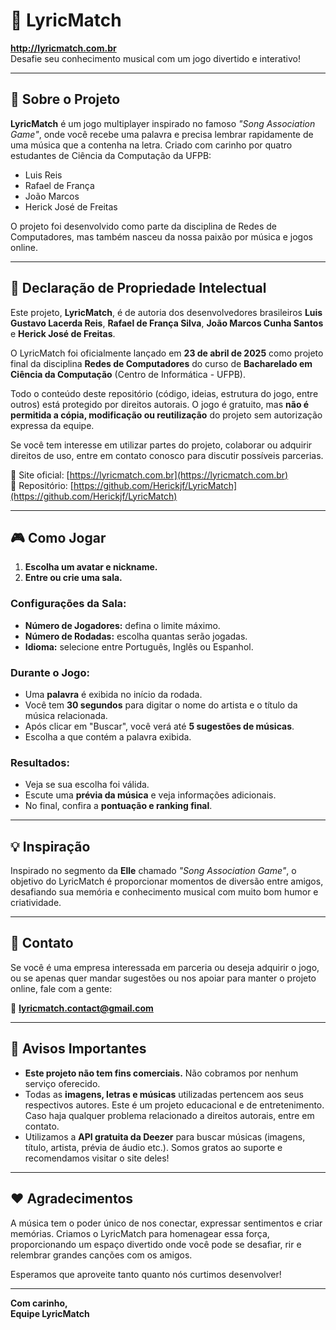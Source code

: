 # 🎵 LyricMatch

**http://lyricmatch.com.br**  
Desafie seu conhecimento musical com um jogo divertido e interativo!

---

## 📖 Sobre o Projeto

**LyricMatch** é um jogo multiplayer inspirado no famoso *"Song Association Game"*, onde você recebe uma palavra e precisa lembrar rapidamente de uma música que a contenha na letra. Criado com carinho por quatro estudantes de Ciência da Computação da UFPB:

- Luis Reis  
- Rafael de França  
- João Marcos  
- Herick José de Freitas  

O projeto foi desenvolvido como parte da disciplina de Redes de Computadores, mas também nasceu da nossa paixão por música e jogos online.

---

## 📄 Declaração de Propriedade Intelectual

Este projeto, **LyricMatch**, é de autoria dos desenvolvedores brasileiros **Luis Gustavo Lacerda Reis**, **Rafael de França Silva**, **João Marcos Cunha Santos** e **Herick José de Freitas**.

O LyricMatch foi oficialmente lançado em **23 de abril de 2025** como projeto final da disciplina **Redes de Computadores** do curso de **Bacharelado em Ciência da Computação** (Centro de Informática - UFPB).

Todo o conteúdo deste repositório (código, ideias, estrutura do jogo, entre outros) está protegido por direitos autorais. O jogo é gratuito, mas **não é permitida a cópia, modificação ou reutilização** do projeto sem autorização expressa da equipe.

Se você tem interesse em utilizar partes do projeto, colaborar ou adquirir direitos de uso, entre em contato conosco para discutir possíveis parcerias.

🔗 Site oficial: [https://lyricmatch.com.br](https://lyricmatch.com.br)  
🔗 Repositório: [https://github.com/Herickjf/LyricMatch](https://github.com/Herickjf/LyricMatch)

---

## 🎮 Como Jogar

1. **Escolha um avatar e nickname.**  
2. **Entre ou crie uma sala.**

### Configurações da Sala:

- **Número de Jogadores:** defina o limite máximo.  
- **Número de Rodadas:** escolha quantas serão jogadas.  
- **Idioma:** selecione entre Português, Inglês ou Espanhol.

### Durante o Jogo:

- Uma **palavra** é exibida no início da rodada.  
- Você tem **30 segundos** para digitar o nome do artista e o título da música relacionada.  
- Após clicar em "Buscar", você verá até **5 sugestões de músicas**.  
- Escolha a que contém a palavra exibida.

### Resultados:

- Veja se sua escolha foi válida.  
- Escute uma **prévia da música** e veja informações adicionais.  
- No final, confira a **pontuação e ranking final**.

---

## 💡 Inspiração

Inspirado no segmento da **Elle** chamado *"Song Association Game"*, o objetivo do LyricMatch é proporcionar momentos de diversão entre amigos, desafiando sua memória e conhecimento musical com muito bom humor e criatividade.

---

## 🤝 Contato

Se você é uma empresa interessada em parceria ou deseja adquirir o jogo, ou se apenas quer mandar sugestões ou nos apoiar para manter o projeto online, fale com a gente:

📧 **lyricmatch.contact@gmail.com**

---

## 📢 Avisos Importantes

- **Este projeto não tem fins comerciais.** Não cobramos por nenhum serviço oferecido.  
- Todas as **imagens, letras e músicas** utilizadas pertencem aos seus respectivos autores. Este é um projeto educacional e de entretenimento. Caso haja qualquer problema relacionado a direitos autorais, entre em contato.  
- Utilizamos a **API gratuita da Deezer** para buscar músicas (imagens, título, artista, prévia de áudio etc.). Somos gratos ao suporte e recomendamos visitar o site deles!

---

## ❤️ Agradecimentos

A música tem o poder único de nos conectar, expressar sentimentos e criar memórias. Criamos o LyricMatch para homenagear essa força, proporcionando um espaço divertido onde você pode se desafiar, rir e relembrar grandes canções com os amigos.

Esperamos que aproveite tanto quanto nós curtimos desenvolver!

---

**Com carinho,**  
**Equipe LyricMatch**
